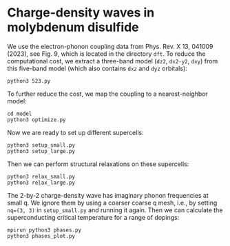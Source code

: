 # Charge-density waves in molybdenum disulfide

We use the electron-phonon coupling data from Phys. Rev. X 13, 041009 (2023),
see Fig. 9, which is located in the directory `dft`. To reduce the computational
cost, we extract a three-band model (`dz2`, `dx2-y2`, `dxy`) from this five-band
model (which also contains `dxz` and `dyz` orbitals):

    python3 523.py

To further reduce the cost, we map the coupling to a nearest-neighbor model:

    cd model
    python3 optimize.py

Now we are ready to set up different supercells:

    python3 setup_small.py
    python3 setup_large.py

Then we can perform structural relaxations on these supercells:

    python3 relax_small.py
    python3 relax_large.py

The 2-by-2 charge-density wave has imaginary phonon frequencies at small q. We
ignore them by using a coarser coarse q mesh, i.e., by setting `nq=(3, 3)` in
`setup_small.py` and running it again. Then we can calculate the superconducting
critical temperature for a range of dopings:

    mpirun python3 phases.py
    python3 phases_plot.py
